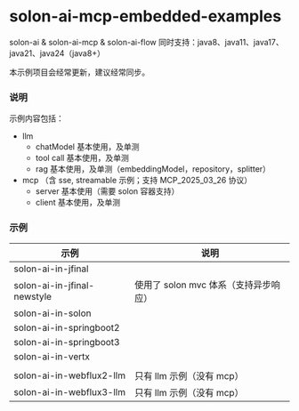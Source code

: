 # solon-ai-mcp-embedded-examples

solon-ai & solon-ai-mcp & solon-ai-flow 同时支持：java8、java11、java17、java21、java24（java8+）

本示例项目会经常更新，建议经常同步。

### 说明

示例内容包括：

* llm
  * chatModel 基本使用，及单测
  * tool call 基本使用，及单测
  * rag 基本使用，及单测（embeddingModel，repository，splitter）
* mcp （含 sse, streamable 示例；支持 MCP_2025_03_26 协议）
  * server 基本使用（需要 solon 容器支持）
  * client 基本使用，及单测

### 示例

| 示例                          | 说明                       |
|-----------------------------|--------------------------|
| solon-ai-in-jfinal          |                          |
| solon-ai-in-jfinal-newstyle | 使用了 solon mvc 体系（支持异步响应） |
| solon-ai-in-solon           |                          |
| solon-ai-in-springboot2     |                          |
| solon-ai-in-springboot3     |                          |
| solon-ai-in-vertx           |                          |
|                             |                          | 
| solon-ai-in-webflux2-llm    | 只有 llm 示例（没有 mcp）        |
| solon-ai-in-webflux3-llm    | 只有 llm 示例（没有 mcp）        |
